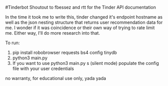 #Tinderbot
Shoutout to fbessez and rtt for the Tinder API documentation

In the time it took me to write this, tinder changed it's endpoint hostname as well as the json nesting structure that returns user recommendation data for me. I wonder if it was coincidence or their own way of trying to rate limit me. Either way, I'll do more research into that.

To run:
1. pip install robobrowser requests bs4 config tinydb
2. python3 main.py
3. If you want to use python3 main.py s (silent mode) populate the config file with your user credentials

no warranty, for educational use only, yada yada
